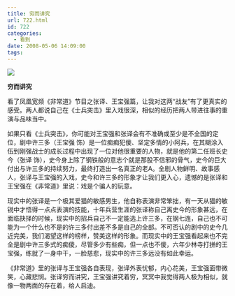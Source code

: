 ```yaml
---
title: 穷而讲究
url: 722.html
id: 722
categories:
  - 看到
date: 2008-05-06 14:09:00
tags:
---
```


![](http://photo.guolaijie.com/rooufer/attachments/month_0805/9200851210055.jpg)  
  

**穷而讲究**

  
看了凤凰宽频《非常道》节目之张译、王宝强篇，让我对这两“战友”有了更真实的感受。两人都说自己在《士兵突击》里入戏很深，相似的经历把两人带进往事的重演与品味当中。  
  
如果只看《士兵突击》，你可能对王宝强和张译会有不准确或至少是不全国的定位，剧中许三多（王宝强 饰）是一位痴痴犯傻、坚定多情的小阿兵，在其糊涂入伍到刚强战士的成长过程中出现了一位对他很重要的人物，就是他的第二任班长史今（张译 饰），史今身上除了钢铁般的意志个就是那股不信邪的骨气，史今的巨大付出与许三多的持续努力，最终打造出一名真正的老A。全剧人物鲜明、故事感人，张译与王宝强的入戏，史今和许三多的形象才让我们更入心，遗憾的是张译和王宝强在《非常道》里说：戏是个骗人的玩意。  
  
现实中的张译是一个极其爱猫的敏感男生，他自称表演非常笨拙，有一天从猫的敏锐中才悟得一点点表演的技能，十年兵营生涯的张译称自己离史今的形象甚远，在面临抉择的时候，现实中的招兵自己不一定能选上许三多，在钢七连，自己也不可能为一个什么也不是的许三多付出差不多是自己的全部。不可否认的剧中的史今几近完美，我们渴望这样的榜样，赞美这样的形象。而现实中的王宝强看起来也不完全是剧中许三多式的痴傻，尽管多少有些痴，但一点也不傻，六年少林寺打拼的王宝强，练就了一身中干，一脸慈悲，现实中的许三多远没有如此幸运。  
  
《非常道》里的张译与王宝强各自表现，张译外表忧郁，内心花美，王宝强面带微笑，心藏悲悯。张译穷而讲究，王宝强讲究着穷，冥冥中我觉得两人极为相似，就像一物两面的存在着，给人启迪。